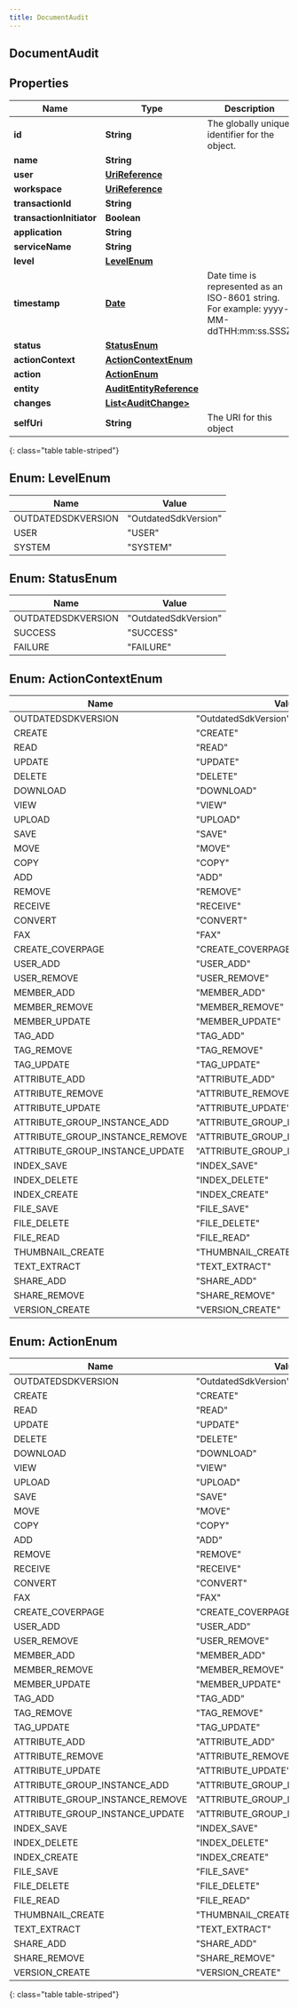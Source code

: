 ```yaml
---
title: DocumentAudit
---
```

## DocumentAudit


## Properties

| Name | Type | Description | Notes |
| ------------ | ------------- | ------------- | ------------- |
| **id** | **String** | The globally unique identifier for the object. |  [optional] |
| **name** | **String** |  |  [optional] |
| **user** | [**UriReference**](UriReference.html) |  |  [optional] |
| **workspace** | [**UriReference**](UriReference.html) |  |  [optional] |
| **transactionId** | **String** |  |  [optional] |
| **transactionInitiator** | **Boolean** |  |  [optional] |
| **application** | **String** |  |  [optional] |
| **serviceName** | **String** |  |  [optional] |
| **level** | [**LevelEnum**](#LevelEnum) |  |  [optional] |
| **timestamp** | [**Date**](Date.html) | Date time is represented as an ISO-8601 string. For example: yyyy-MM-ddTHH:mm:ss.SSSZ |  [optional] |
| **status** | [**StatusEnum**](#StatusEnum) |  |  [optional] |
| **actionContext** | [**ActionContextEnum**](#ActionContextEnum) |  |  [optional] |
| **action** | [**ActionEnum**](#ActionEnum) |  |  [optional] |
| **entity** | [**AuditEntityReference**](AuditEntityReference.html) |  |  [optional] |
| **changes** | [**List&lt;AuditChange&gt;**](AuditChange.html) |  |  [optional] |
| **selfUri** | **String** | The URI for this object |  [optional] |
{: class="table table-striped"}


<a name="LevelEnum"></a>

## Enum: LevelEnum

| Name | Value |
| ---- | ----- |
| OUTDATEDSDKVERSION | &quot;OutdatedSdkVersion&quot; |
| USER | &quot;USER&quot; |
| SYSTEM | &quot;SYSTEM&quot; |


<a name="StatusEnum"></a>

## Enum: StatusEnum

| Name | Value |
| ---- | ----- |
| OUTDATEDSDKVERSION | &quot;OutdatedSdkVersion&quot; |
| SUCCESS | &quot;SUCCESS&quot; |
| FAILURE | &quot;FAILURE&quot; |


<a name="ActionContextEnum"></a>

## Enum: ActionContextEnum

| Name | Value |
| ---- | ----- |
| OUTDATEDSDKVERSION | &quot;OutdatedSdkVersion&quot; |
| CREATE | &quot;CREATE&quot; |
| READ | &quot;READ&quot; |
| UPDATE | &quot;UPDATE&quot; |
| DELETE | &quot;DELETE&quot; |
| DOWNLOAD | &quot;DOWNLOAD&quot; |
| VIEW | &quot;VIEW&quot; |
| UPLOAD | &quot;UPLOAD&quot; |
| SAVE | &quot;SAVE&quot; |
| MOVE | &quot;MOVE&quot; |
| COPY | &quot;COPY&quot; |
| ADD | &quot;ADD&quot; |
| REMOVE | &quot;REMOVE&quot; |
| RECEIVE | &quot;RECEIVE&quot; |
| CONVERT | &quot;CONVERT&quot; |
| FAX | &quot;FAX&quot; |
| CREATE_COVERPAGE | &quot;CREATE_COVERPAGE&quot; |
| USER_ADD | &quot;USER_ADD&quot; |
| USER_REMOVE | &quot;USER_REMOVE&quot; |
| MEMBER_ADD | &quot;MEMBER_ADD&quot; |
| MEMBER_REMOVE | &quot;MEMBER_REMOVE&quot; |
| MEMBER_UPDATE | &quot;MEMBER_UPDATE&quot; |
| TAG_ADD | &quot;TAG_ADD&quot; |
| TAG_REMOVE | &quot;TAG_REMOVE&quot; |
| TAG_UPDATE | &quot;TAG_UPDATE&quot; |
| ATTRIBUTE_ADD | &quot;ATTRIBUTE_ADD&quot; |
| ATTRIBUTE_REMOVE | &quot;ATTRIBUTE_REMOVE&quot; |
| ATTRIBUTE_UPDATE | &quot;ATTRIBUTE_UPDATE&quot; |
| ATTRIBUTE_GROUP_INSTANCE_ADD | &quot;ATTRIBUTE_GROUP_INSTANCE_ADD&quot; |
| ATTRIBUTE_GROUP_INSTANCE_REMOVE | &quot;ATTRIBUTE_GROUP_INSTANCE_REMOVE&quot; |
| ATTRIBUTE_GROUP_INSTANCE_UPDATE | &quot;ATTRIBUTE_GROUP_INSTANCE_UPDATE&quot; |
| INDEX_SAVE | &quot;INDEX_SAVE&quot; |
| INDEX_DELETE | &quot;INDEX_DELETE&quot; |
| INDEX_CREATE | &quot;INDEX_CREATE&quot; |
| FILE_SAVE | &quot;FILE_SAVE&quot; |
| FILE_DELETE | &quot;FILE_DELETE&quot; |
| FILE_READ | &quot;FILE_READ&quot; |
| THUMBNAIL_CREATE | &quot;THUMBNAIL_CREATE&quot; |
| TEXT_EXTRACT | &quot;TEXT_EXTRACT&quot; |
| SHARE_ADD | &quot;SHARE_ADD&quot; |
| SHARE_REMOVE | &quot;SHARE_REMOVE&quot; |
| VERSION_CREATE | &quot;VERSION_CREATE&quot; |


<a name="ActionEnum"></a>

## Enum: ActionEnum

| Name | Value |
| ---- | ----- |
| OUTDATEDSDKVERSION | &quot;OutdatedSdkVersion&quot; |
| CREATE | &quot;CREATE&quot; |
| READ | &quot;READ&quot; |
| UPDATE | &quot;UPDATE&quot; |
| DELETE | &quot;DELETE&quot; |
| DOWNLOAD | &quot;DOWNLOAD&quot; |
| VIEW | &quot;VIEW&quot; |
| UPLOAD | &quot;UPLOAD&quot; |
| SAVE | &quot;SAVE&quot; |
| MOVE | &quot;MOVE&quot; |
| COPY | &quot;COPY&quot; |
| ADD | &quot;ADD&quot; |
| REMOVE | &quot;REMOVE&quot; |
| RECEIVE | &quot;RECEIVE&quot; |
| CONVERT | &quot;CONVERT&quot; |
| FAX | &quot;FAX&quot; |
| CREATE_COVERPAGE | &quot;CREATE_COVERPAGE&quot; |
| USER_ADD | &quot;USER_ADD&quot; |
| USER_REMOVE | &quot;USER_REMOVE&quot; |
| MEMBER_ADD | &quot;MEMBER_ADD&quot; |
| MEMBER_REMOVE | &quot;MEMBER_REMOVE&quot; |
| MEMBER_UPDATE | &quot;MEMBER_UPDATE&quot; |
| TAG_ADD | &quot;TAG_ADD&quot; |
| TAG_REMOVE | &quot;TAG_REMOVE&quot; |
| TAG_UPDATE | &quot;TAG_UPDATE&quot; |
| ATTRIBUTE_ADD | &quot;ATTRIBUTE_ADD&quot; |
| ATTRIBUTE_REMOVE | &quot;ATTRIBUTE_REMOVE&quot; |
| ATTRIBUTE_UPDATE | &quot;ATTRIBUTE_UPDATE&quot; |
| ATTRIBUTE_GROUP_INSTANCE_ADD | &quot;ATTRIBUTE_GROUP_INSTANCE_ADD&quot; |
| ATTRIBUTE_GROUP_INSTANCE_REMOVE | &quot;ATTRIBUTE_GROUP_INSTANCE_REMOVE&quot; |
| ATTRIBUTE_GROUP_INSTANCE_UPDATE | &quot;ATTRIBUTE_GROUP_INSTANCE_UPDATE&quot; |
| INDEX_SAVE | &quot;INDEX_SAVE&quot; |
| INDEX_DELETE | &quot;INDEX_DELETE&quot; |
| INDEX_CREATE | &quot;INDEX_CREATE&quot; |
| FILE_SAVE | &quot;FILE_SAVE&quot; |
| FILE_DELETE | &quot;FILE_DELETE&quot; |
| FILE_READ | &quot;FILE_READ&quot; |
| THUMBNAIL_CREATE | &quot;THUMBNAIL_CREATE&quot; |
| TEXT_EXTRACT | &quot;TEXT_EXTRACT&quot; |
| SHARE_ADD | &quot;SHARE_ADD&quot; |
| SHARE_REMOVE | &quot;SHARE_REMOVE&quot; |
| VERSION_CREATE | &quot;VERSION_CREATE&quot; |
{: class="table table-striped"}


